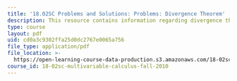 ```yaml
---
title: '18.02SC Problems and Solutions: Problems: Divergence Theorem'
description: This resource contains information regarding divergence theorem.
type: course
layout: pdf
uid: cd0a3c9302ffa25d0dc2767e0065a756
file_type: application/pdf
file_location: >-
  https://open-learning-course-data-production.s3.amazonaws.com/18-02sc-multivariable-calculus-fall-2010/cd0a3c9302ffa25d0dc2767e0065a756_MIT18_02SC_pb_84_comb.pdf
course_id: 18-02sc-multivariable-calculus-fall-2010
---
```

